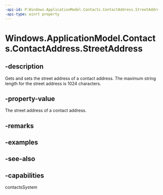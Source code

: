 ```yaml
---
-api-id: P:Windows.ApplicationModel.Contacts.ContactAddress.StreetAddress
-api-type: winrt property
---
```


<!-- Property syntax
public string StreetAddress { get;  set; }
-->

# Windows.ApplicationModel.Contacts.ContactAddress.StreetAddress

## -description
Gets and sets the street address of a contact address. The maximum string length for the street address is 1024 characters.

## -property-value
The street address of a contact address.

## -remarks

## -examples

## -see-also

## -capabilities
contactsSystem
